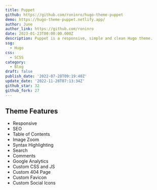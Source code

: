```yaml
---
title: Puppet
github: https://github.com/roninro/hugo-theme-puppet
demo: https://hugo-theme-puppet.netlify.app/
author: June
author_link: https://github.com/roninro
date: 2023-01-23T00:00:00.000Z
description: Puppet is a responsive, simple and clean Hugo theme.
ssg:
  - Hugo
css:
  - SCSS
category:
  - Blog
draft: false
publish_date: '2022-07-28T09:19:40Z'
update_date: '2022-11-28T07:13:34Z'
github_star: 32
github_fork: 27
---
```


## Theme Features
 - Responsive
 - SEO
 - Table of Contents
 - Image Zoom
 - Syntax Highlighting
 - Search
 - Comments
 - Google Analytics
 - Custom CSS and JS
 - Custom 404 Page
 - Custom Favicon
 - Custom Social Icons